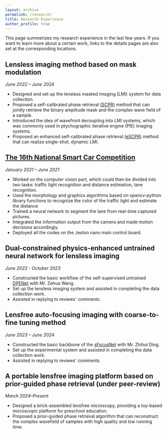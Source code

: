 ```yaml
---
layout: archive
permalink: /research/
title: Research Experience
author_profile: true
---
```


This page summerizes my research experience in the last few years. If you want to learn more about a certain work, links to the details pages are also set at the corresponding locations.

## Lensless imaging method based on mask modulation
*June 2022 – June 2024*
+ Designed and set up the lensless masked imaging (LMI) system for data collection.
+ Proposed a self-calibrated phase retrieval [(SCPR)](../publications/number-3.md) method that can jointly retrieve the binary amplitude mask and the complex wave field of a sample.
+ Introduced the idea of wavefront decoupling into LMI systems, which was commonly used in ptychographic iterative engine (PIE) imaging systems.
+ Proposed an enhanced self-calibrated phase retrieval [(eSCPR)](../publications/number-6.md) method that can realize single-shot, dynamic LMI.

## [The 16th National Smart Car Competition](../news/smart_car.md)
*January 2021 – June 2021*
+ Worked on the computer vision part, which could then be divided into two tasks: traffic light recognition and distance estimation, lane recognition.
+ Used the morphology and graphics algorithms based on opencv-python library functions to recognize the color of the traffic light and estimate the distance
+ Trained a neural network to segment the lane from real-time captured pictures.
+ Integrated the information output from the camera and made motion decisions accordingly.
+ Deployed all the codes on the Jeston nano main control board.
    
## Dual-constrained physics-enhanced untrained neural network for lensless imaging
*June 2022 - October 2023*
+ Constructed the basic workflow of the self-supervised untrained [DPENet](../publications/number-4.md) with Mr. Zehua Wang.
+ Set up the lensless imaging system and assisted in completing the data collection work.
+ Assisted in replying to reviews' comments.

## Lensfree auto-focusing imaging with coarse-to-fine tuning method
*June 2023 – June 2024*
+ Constructed the basic backbone of the [sFocusNet](../publications/number-5.md) with Mr. Zhihui Ding.
+ Set up the experimental system and assisted in completing the data collection work.
+ Assisted in replying to reviews' comments.

## A portable lensfree imaging platform based on prior-guided phase retrieval (under peer-review)
*March 2024–Present*
+ Designed a brick-assembled lensfree microscopy, providing a toy-based microscopic platform for preschool education.
+ Proposed a prior-guided phase retrieval algorithm that can reconstruct the complex wavefield of samples with high quality and low running time.

